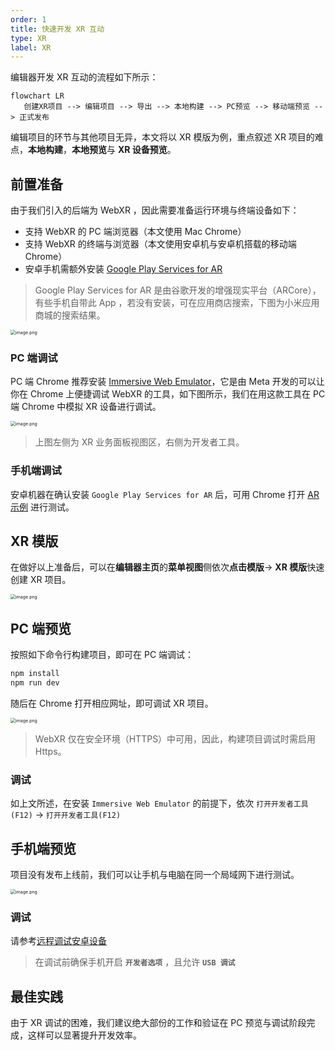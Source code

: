 ```yaml
---
order: 1
title: 快速开发 XR 互动
type: XR
label: XR
---
```


编辑器开发 XR 互动的流程如下所示：

```mermaid
flowchart LR
   创建XR项目 --> 编辑项目 --> 导出 --> 本地构建 --> PC预览 --> 移动端预览 --> 正式发布
```

编辑项目的环节与其他项目无异，本文将以 XR 模版为例，重点叙述 XR 项目的难点，**本地构建**，**本地预览**与 **XR 设备预览**。

## 前置准备

由于我们引入的后端为 WebXR ，因此需要准备运行环境与终端设备如下：

- 支持 WebXR 的 PC 端浏览器（本文使用 Mac Chrome）
- 支持 WebXR 的终端与浏览器（本文使用安卓机与安卓机搭载的移动端 Chrome）
- 安卓手机需额外安装 [Google Play Services for AR](https://play.google.com/store/apps/details?id=com.google.ar.core&hl=en_US&pli=1)

> Google Play Services for AR 是由谷歌开发的增强现实平台（ARCore），有些手机自带此 App ，若没有安装，可在应用商店搜索，下图为小米应用商城的搜索结果。

<img src="https://mdn.alipayobjects.com/huamei_yo47yq/afts/img/A*1piTR6lx8T8AAAAAAAAAAAAADhuCAQ/original" alt="image.png" style="zoom:50%;" />

### PC 端调试

PC 端 Chrome 推荐安装 [Immersive Web Emulator](https://chromewebstore.google.com/detail/immersive-web-emulator/cgffilbpcibhmcfbgggfhfolhkfbhmik)，它是由 Meta 开发的可以让你在 Chrome 上便捷调试 WebXR 的工具，如下图所示，我们在用这款工具在 PC 端 Chrome 中模拟 XR 设备进行调试。

<img src="https://mdn.alipayobjects.com/huamei_yo47yq/afts/img/A*KR_rQq3sSY4AAAAAAAAAAAAADhuCAQ/original" alt="image.png" style="zoom:50%;" />

> 上图左侧为 XR 业务面板视图区，右侧为开发者工具。

### 手机端调试

安卓机器在确认安装 `Google Play Services for AR` 后，可用 Chrome 打开 [AR 示例](https://immersive-web.github.io/webxr-samples/immersive-ar-session.html) 进行测试。

## XR 模版

在做好以上准备后，可以在**编辑器主页**的**菜单视图**侧依次**点击模版**-> **XR 模版**快速创建 XR 项目。

<img src="https://mdn.alipayobjects.com/huamei_yo47yq/afts/img/A*du7MS4eTWkgAAAAAAAAAAAAADhuCAQ/original" alt="image.png" style="zoom:50%;" />

## PC 端预览

按照如下命令行构建项目，即可在 PC 端调试：

```bash
npm install
npm run dev
```

随后在 Chrome 打开相应网址，即可调试 XR 项目。

<img src="https://mdn.alipayobjects.com/huamei_yo47yq/afts/img/A*4rqLS51t6DoAAAAAAAAAAAAADhuCAQ/original" alt="image.png" style="zoom:50%;" />

> WebXR 仅在安全环境（HTTPS）中可用，因此，构建项目调试时需启用 Https。

### 调试

如上文所述，在安装 `Immersive Web Emulator` 的前提下，依次 `打开开发者工具(F12)` -> `打开开发者工具(F12)`

## 手机端预览

项目没有发布上线前，我们可以让手机与电脑在同一个局域网下进行测试。

<img src="https://mdn.alipayobjects.com/huamei_yo47yq/afts/img/A*8gZaS4Pc8lMAAAAAAAAAAAAADhuCAQ/original" alt="image.png" style="zoom:50%;" />

### 调试

请参考[远程调试安卓设备](https://developer.chrome.com/docs/devtools/remote-debugging?hl=zh-cn)

> 在调试前确保手机开启 **`开发者选项`** ，且允许 **`USB 调试`** 

## 最佳实践

由于 XR 调试的困难，我们建议绝大部份的工作和验证在 PC 预览与调试阶段完成，这样可以显著提升开发效率。
